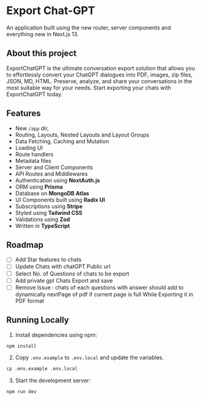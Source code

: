 # Export Chat-GPT

An application built using the new router, server components and everything new in Next.js 13.

## About this project

ExportChatGPT is the ultimate conversation export solution that allows you to effortlessly convert your ChatGPT dialogues into PDF, images, zip files, JSON, MD, HTML. Preserve, analyze, and share your conversations in the most suitable way for your needs. Start exporting your chats with ExportChatGPT today.

## Features

- New `/app` dir,
- Routing, Layouts, Nested Layouts and Layout Groups
- Data Fetching, Caching and Mutation
- Loading UI
- Route handlers
- Metadata files
- Server and Client Components
- API Routes and Middlewares
- Authentication using **NextAuth.js**
- ORM using **Prisma**
- Database on **MongoDB Atlas**
- UI Components built using **Radix UI**
- Subscriptions using **Stripe**
- Styled using **Tailwind CSS**
- Validations using **Zod**
- Written in **TypeScript**

## Roadmap

- [ ] Add Star features to chats
- [ ] Update Chats with chatGPT Public url
- [ ] Select No. of Questions of chats to be export
- [ ] Add private gpt Chats Export and save
- [ ] Remove Issue : chats of each questions with answer should add to dynamically nextPage  of pdf if current page is full While Exporting it in PDF format

## Running Locally

1. Install dependencies using npm:

```sh
npm install
```

2. Copy `.env.example` to `.env.local` and update the variables.

```sh
cp .env.example .env.local
```

3. Start the development server:

```sh
npm run dev
```